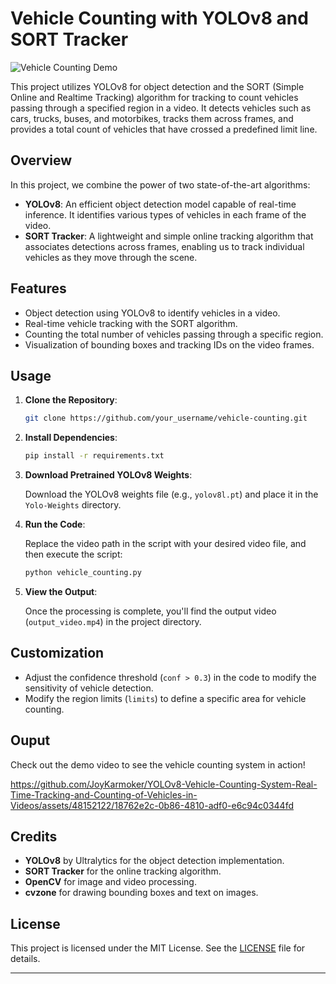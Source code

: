 # Vehicle Counting with YOLOv8 and SORT Tracker

![Vehicle Counting Demo](demo.gif)

This project utilizes YOLOv8 for object detection and the SORT (Simple Online and Realtime Tracking) algorithm for tracking to count vehicles passing through a specified region in a video. It detects vehicles such as cars, trucks, buses, and motorbikes, tracks them across frames, and provides a total count of vehicles that have crossed a predefined limit line.

## Overview

In this project, we combine the power of two state-of-the-art algorithms:
- **YOLOv8**: An efficient object detection model capable of real-time inference. It identifies various types of vehicles in each frame of the video.
- **SORT Tracker**: A lightweight and simple online tracking algorithm that associates detections across frames, enabling us to track individual vehicles as they move through the scene.

## Features

- Object detection using YOLOv8 to identify vehicles in a video.
- Real-time vehicle tracking with the SORT algorithm.
- Counting the total number of vehicles passing through a specific region.
- Visualization of bounding boxes and tracking IDs on the video frames.

## Usage

1. **Clone the Repository**:

    ```bash
    git clone https://github.com/your_username/vehicle-counting.git
    ```

2. **Install Dependencies**:

    ```bash
    pip install -r requirements.txt
    ```

3. **Download Pretrained YOLOv8 Weights**:

    Download the YOLOv8 weights file (e.g., `yolov8l.pt`) and place it in the `Yolo-Weights` directory.

4. **Run the Code**:

    Replace the video path in the script with your desired video file, and then execute the script:

    ```bash
    python vehicle_counting.py
    ```

5. **View the Output**:

    Once the processing is complete, you'll find the output video (`output_video.mp4`) in the project directory.

## Customization

- Adjust the confidence threshold (`conf > 0.3`) in the code to modify the sensitivity of vehicle detection.
- Modify the region limits (`limits`) to define a specific area for vehicle counting.

## Ouput

Check out the demo video to see the vehicle counting system in action!


https://github.com/JoyKarmoker/YOLOv8-Vehicle-Counting-System-Real-Time-Tracking-and-Counting-of-Vehicles-in-Videos/assets/48152122/18762e2c-0b86-4810-adf0-e6c94c0344fd


## Credits

- **YOLOv8** by Ultralytics for the object detection implementation.
- **SORT Tracker** for the online tracking algorithm.
- **OpenCV** for image and video processing.
- **cvzone** for drawing bounding boxes and text on images.

## License

This project is licensed under the MIT License. See the [LICENSE](LICENSE) file for details.

---
